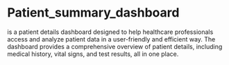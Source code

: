 # Patient_summary_dashboard
is a patient details dashboard designed to help healthcare professionals access and analyze patient data in a user-friendly and efficient way. The dashboard provides a comprehensive overview of patient details, including medical history, vital signs, and test results, all in one place. 
